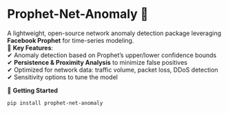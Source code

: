 # Prophet-Net-Anomaly 🚀
A lightweight, open-source network anomaly detection package leveraging **Facebook Prophet** for time-series modeling.  
🔹 **Key Features**:  
✔ Anomaly detection based on Prophet’s upper/lower confidence bounds  
✔ **Persistence & Proximity Analysis** to minimize false positives  
✔ Optimized for network data: traffic volume, packet loss, DDoS detection  
✔ Sensitivity options to tune the model  

📌 **Getting Started**
```bash
pip install prophet-net-anomaly
